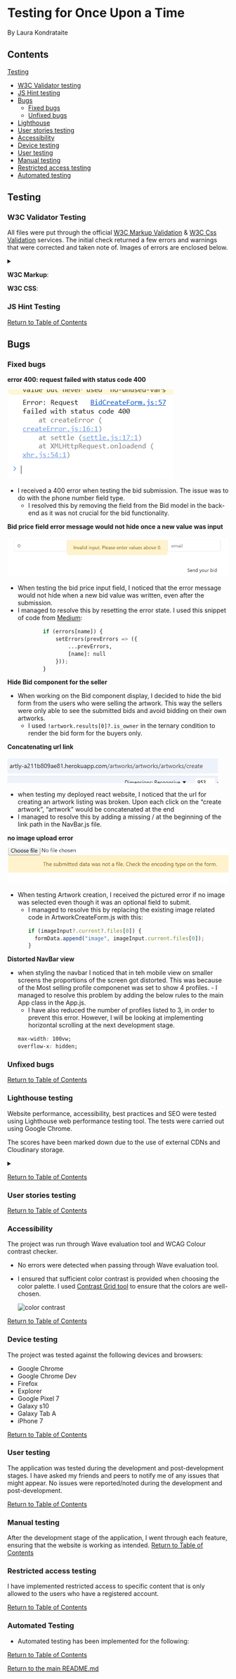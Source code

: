 # Testing for Once Upon a Time

By Laura Kondrataite

## Contents

[Testing](#testing)

- [W3C Validator testing](#w3c-validator-testing)
- [JS Hint testing](#js-hint-testing)
- [Bugs](#bugs)
  - [Fixed bugs](#fixed-bugs)
  - [Unfixed bugs](#unfixed-bugs)
- [Lighthouse](#lighthouse-testing)
- [User stories testing](#user-stories-testing)
- [Accessibility](#accessibility)
- [Device testing](#device-testing)
- [User testing](#user-testing)
- [Manual testing](#manual-testing)
- [Restricted access testing](#restricted-access-testing)
- [Automated testing](#automated-testing)

## Testing

### W3C Validator Testing

All files were put through the official [W3C Markup Validation](https://validator.w3.org/) & [W3C Css Validation](https://jigsaw.w3.org/css-validator/) services. The initial check returned a few errors and warnings that were corrected and taken note of. Images of errors are enclosed below.

<details>
    <summary></summary>

</details>

**W3C Markup**:

**W3C CSS**:

### JS Hint Testing

[Return to Table of Contents](#contents)

## Bugs

### Fixed bugs

**error 400: request failed with status code 400**

![400 error image](documentation/images/errors/error-400-bidcreateform.png)

- I received a 400 error when testing the bid submission. The issue was to do with the phone number field type.
  - I resolved this by removing the field from the Bid model in the back-end as it was not crucial for the bid functionality.

**Bid price field error message would not hide once a new value was input**

![input validation](documentation/images/errors/input-validation.png)

- When testing the bid price input field, I noticed that the error message would not hide when a new bid value was written, even after the submission.
- I managed to resolve this by resetting the error state. I used this snippet of code from [Medium](https://medium.com/@rbscoop2611/most-efficient-way-to-add-warning-messages-under-forms-input-field-472f2b70bb72):
  ```Python
          if (errors[name]) {
              setErrors(prevErrors => ({
                  ...prevErrors,
                  [name]: null
              }));
          }
  ```

**Hide Bid component for the seller**

- When working on the Bid component display, I decided to hide the bid form from the users who were selling the artwork. This way the sellers were only able to see the submitted bids and avoid bidding on their own artworks.
  - I used `!artwork.results[0]?.is_owner` in the ternary condition to render the bid form for the buyers only.

**Concatenating url link**

![concatenation error](documentation/images/errors/concatenated-url-error.png)

- when testing my deployed react website, I noticed that the url for creating an artwork listing was broken. Upon each click on the “create artwork”, “artwork” would be concatenated at the end
- I managed to resolve this by adding a missing / at the beginning of the link path in the NavBar.js file.

**no image upload error**

![no-image-error.png](documentation/images/errors/no-image-error.png)

- When testing Artwork creation, I received the pictured error if no image was selected even though it was an optional field to submit.
  - I managed to resolve this by replacing the existing image related code in ArtworkCreateForm.js with this:
    ```jsx
    if (imageInput?.current?.files[0]) {
      formData.append("image", imageInput.current.files[0]);
    }
    ```

**Distorted NavBar view**

- when styling the navbar I noticed that in teh mobile view on smaller screens the proportions of the screen got distorted. This was because of the Most selling profile componenet was set to show 4 profiles. - I managed to resolve this problem by adding the below rules to the main App class in the App.js.
  - I have also reduced the number of profiles listed to 3, in order to prevent this error. However, I will be looking at implementing horizontal scrolling at the next development stage.
  ```css
  max-width: 100vw;
  overflow-x: hidden;
  ```

### Unfixed bugs

[Return to Table of Contents](#contents)

### Lighthouse testing

Website performance, accessibility, best practices and SEO were tested using Lighthouse web performance testing tool. The tests were carried out using Google Chrome.

The scores have been marked down due to the use of external CDNs and Cloudinary storage.

<details>
<summary></summary>
</details>

[Return to Table of Contents](#contents)

### User stories testing

[Return to Table of Contents](#contents)

### Accessibility

The project was run through Wave evaluation tool and WCAG Colour contrast checker.

- No errors were detected when passing through Wave evaluation tool.
- I ensured that sufficient color contrast is provided when choosing the color palette. I used [Contrast Grid tool](https://contrast-grid.eightshapes.com/) to ensure that the colors are well-chosen.

  ![color contrast]()

[Return to Table of Contents](#contents)

### Device testing

The project was tested against the following devices and browsers:

- Google Chrome
- Google Chrome Dev
- Firefox
- Explorer
- Google Pixel 7
- Galaxy s10
- Galaxy Tab A
- iPhone 7

[Return to Table of Contents](#contents)

### User testing

The application was tested during the development and post-development stages. I have asked my friends and peers to notify me of any issues that might appear. No issues were reported/noted during the development and post-development.

[Return to Table of Contents](#contents)

### Manual testing

After the development stage of the application, I went through each feature, ensuring that the website is working as intended.
[Return to Table of Contents](#contents)

### Restricted access testing

I have implemented restricted access to specific content that is only allowed to the users who have a registered account.

[Return to Table of Contents](#contents)

### Automated Testing

- Automated testing has been implemented for the following:

[Return to Table of Contents](#contents)

[Return to the main README.md](README.md)
